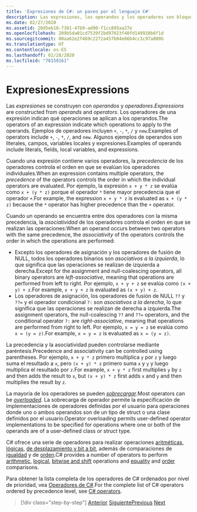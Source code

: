 ```yaml
---
title: 'Expresiones de C#: un paseo por el lenguaje C#'
description: Las expresiones, los operandos y los operadores son bloques de creación del lenguaje C#.
ms.date: 02/27/2020
ms.assetid: 20d5eb10-7381-47b9-ad90-f1cc895aa27e
ms.openlocfilehash: 209b5da01cd7539f2bd97023f40fd149910b6f1d
ms.sourcegitcommit: 00aa62e2f469c2272a457b04e66b4cc3c97a800b
ms.translationtype: HT
ms.contentlocale: es-ES
ms.lasthandoff: 02/28/2020
ms.locfileid: "78159161"
---
```

# <a name="expressions"></a><span data-ttu-id="5457f-103">Expresiones</span><span class="sxs-lookup"><span data-stu-id="5457f-103">Expressions</span></span>

<span data-ttu-id="5457f-104">Las *expresiones* se construyen con *operandos* y *operadores*.</span><span class="sxs-lookup"><span data-stu-id="5457f-104">*Expressions* are constructed from *operands* and *operators*.</span></span> <span data-ttu-id="5457f-105">Los operadores de una expresión indican qué operaciones se aplican a los operandos.</span><span class="sxs-lookup"><span data-stu-id="5457f-105">The operators of an expression indicate which operations to apply to the operands.</span></span> <span data-ttu-id="5457f-106">Ejemplos de operadores incluyen `+`, `-`, `*`, `/` y `new`.</span><span class="sxs-lookup"><span data-stu-id="5457f-106">Examples of operators include `+`, `-`, `*`, `/`, and `new`.</span></span> <span data-ttu-id="5457f-107">Algunos ejemplos de operandos son literales, campos, variables locales y expresiones.</span><span class="sxs-lookup"><span data-stu-id="5457f-107">Examples of operands include literals, fields, local variables, and expressions.</span></span>

<span data-ttu-id="5457f-108">Cuando una expresión contiene varios operadores, la *precedencia* de los operadores controla el orden en que se evalúan los operadores individuales.</span><span class="sxs-lookup"><span data-stu-id="5457f-108">When an expression contains multiple operators, the *precedence* of the operators controls the order in which the individual operators are evaluated.</span></span> <span data-ttu-id="5457f-109">Por ejemplo, la expresión `x + y * z` se evalúa como `x + (y * z)` porque el operador `*` tiene mayor precedencia que el operador `+`.</span><span class="sxs-lookup"><span data-stu-id="5457f-109">For example, the expression `x + y * z` is evaluated as `x + (y * z)` because the `*` operator has higher precedence than the `+` operator.</span></span>

<span data-ttu-id="5457f-110">Cuando un operando se encuentra entre dos operadores con la misma precedencia, la *asociatividad* de los operadores controla el orden en que se realizan las operaciones:</span><span class="sxs-lookup"><span data-stu-id="5457f-110">When an operand occurs between two operators with the same precedence, the *associativity* of the operators controls the order in which the operations are performed:</span></span>

* <span data-ttu-id="5457f-111">Excepto los operadores de asignación y los operadores de fusión de NULL, todos los operadores binarios son *asociativos a la izquierda*, lo que significa que las operaciones se realizan de izquierda a derecha.</span><span class="sxs-lookup"><span data-stu-id="5457f-111">Except for the assignment and null-coalescing operators, all binary operators are *left-associative*, meaning that operations are performed from left to right.</span></span> <span data-ttu-id="5457f-112">Por ejemplo, `x + y + z` se evalúa como `(x + y) + z`.</span><span class="sxs-lookup"><span data-stu-id="5457f-112">For example, `x + y + z` is evaluated as `(x + y) + z`.</span></span>
* <span data-ttu-id="5457f-113">Los operadores de asignación, los operadores de fusión de NULL `??` y `??=` y el operador condicional `?:` son *asociativos a la derecha*, lo que significa que las operaciones se realizan de derecha a izquierda.</span><span class="sxs-lookup"><span data-stu-id="5457f-113">The assignment operators, the null-coalescing `??` and `??=` operators, and the conditional operator `?:` are *right-associative*, meaning that operations are performed from right to left.</span></span> <span data-ttu-id="5457f-114">Por ejemplo, `x = y = z` se evalúa como `x = (y = z)`.</span><span class="sxs-lookup"><span data-stu-id="5457f-114">For example, `x = y = z` is evaluated as `x = (y = z)`.</span></span>

<span data-ttu-id="5457f-115">La precedencia y la asociatividad pueden controlarse mediante paréntesis.</span><span class="sxs-lookup"><span data-stu-id="5457f-115">Precedence and associativity can be controlled using parentheses.</span></span> <span data-ttu-id="5457f-116">Por ejemplo, `x + y * z` primero multiplica `y` por `z` y luego suma el resultado a `x`, pero `(x + y) * z` primero suma `x` y `y` y luego multiplica el resultado por `z`.</span><span class="sxs-lookup"><span data-stu-id="5457f-116">For example, `x + y * z` first multiplies `y` by `z` and then adds the result to `x`, but `(x + y) * z` first adds `x` and `y` and then multiplies the result by `z`.</span></span>

<span data-ttu-id="5457f-117">La mayoría de los operadores se pueden [*sobrecargar*](../language-reference/operators/operator-overloading.md).</span><span class="sxs-lookup"><span data-stu-id="5457f-117">Most operators can be [*overloaded*](../language-reference/operators/operator-overloading.md).</span></span> <span data-ttu-id="5457f-118">La sobrecarga de operador permite la especificación de implementaciones de operadores definidas por el usuario para operaciones donde uno o ambos operandos son de un tipo de struct o una clase definidos por el usuario.</span><span class="sxs-lookup"><span data-stu-id="5457f-118">Operator overloading permits user-defined operator implementations to be specified for operations where one or both of the operands are of a user-defined class or struct type.</span></span>

<span data-ttu-id="5457f-119">C# ofrece una serie de operadores para realizar operaciones [aritméticas](../language-reference/operators/arithmetic-operators.md), [lógicas](../language-reference/operators/boolean-logical-operators.md), [de desplazamiento y bit a bit](../language-reference/operators/bitwise-and-shift-operators.md), además de comparaciones de [igualdad](../language-reference/operators/equality-operators.md) y de [orden](../language-reference/operators/comparison-operators.md).</span><span class="sxs-lookup"><span data-stu-id="5457f-119">C# provides a number of operators to perform [arithmetic](../language-reference/operators/arithmetic-operators.md), [logical](../language-reference/operators/boolean-logical-operators.md), [bitwise and shift](../language-reference/operators/bitwise-and-shift-operators.md) operations and [equality](../language-reference/operators/equality-operators.md) and [order](../language-reference/operators/comparison-operators.md) comparisons.</span></span>

<span data-ttu-id="5457f-120">Para obtener la lista completa de los operadores de C# ordenados por nivel de prioridad, vea [Operadores de C#](../language-reference/operators/index.md).</span><span class="sxs-lookup"><span data-stu-id="5457f-120">For the complete list of C# operators ordered by precedence level, see [C# operators](../language-reference/operators/index.md).</span></span>

> [!div class="step-by-step"]
> <span data-ttu-id="5457f-121">[Anterior](types-and-variables.md)
> [Siguiente](statements.md)</span><span class="sxs-lookup"><span data-stu-id="5457f-121">[Previous](types-and-variables.md)
[Next](statements.md)</span></span>
